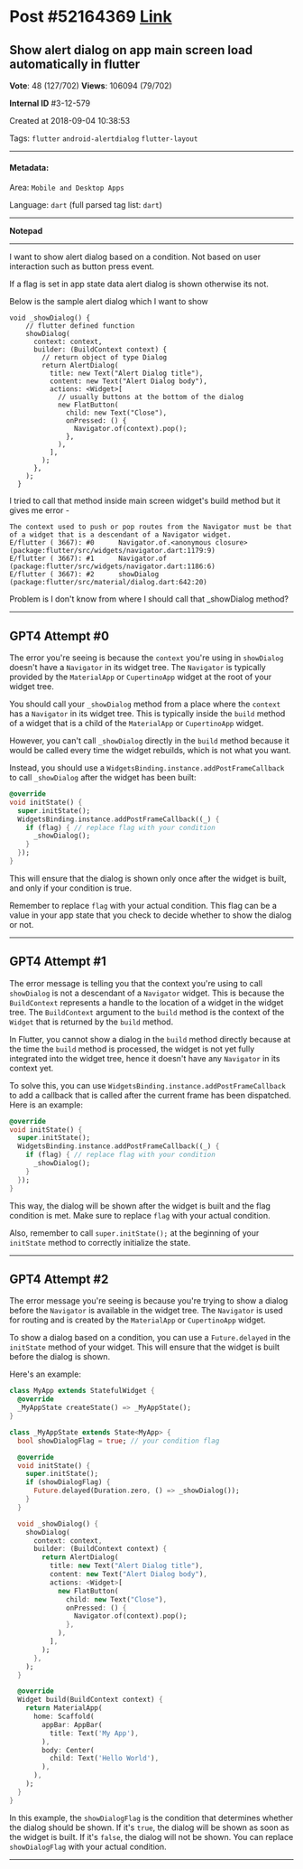 
# Post \#52164369 [Link](https://stackoverflow.com/questions/52164369/)

## Show alert dialog on app main screen load automatically in flutter

**Vote**: 48 (127/702) **Views**: 106094 (79/702) 

**Internal ID** \#3-12-579

Created at 2018-09-04 10:38:53

Tags: `flutter` `android-alertdialog` `flutter-layout`

----------

#### Metadata:

Area: `Mobile and Desktop Apps`

Language: `dart` (full parsed tag list: `dart`)

----------

**Notepad**


----------

I want to show alert dialog based on a condition. Not based on user interaction such as button press event.

If a flag is set in app state data alert dialog is shown otherwise its not.

Below is the sample alert dialog which I want to show

```
void _showDialog() {
    // flutter defined function
    showDialog(
      context: context,
      builder: (BuildContext context) {
        // return object of type Dialog
        return AlertDialog(
          title: new Text("Alert Dialog title"),
          content: new Text("Alert Dialog body"),
          actions: <Widget>[
            // usually buttons at the bottom of the dialog
            new FlatButton(
              child: new Text("Close"),
              onPressed: () {
                Navigator.of(context).pop();
              },
            ),
          ],
        );
      },
    );
  }
```


I tried to call that method inside main screen widget's build method but it gives me error -

```
The context used to push or pop routes from the Navigator must be that of a widget that is a descendant of a Navigator widget.
E/flutter ( 3667): #0      Navigator.of.<anonymous closure> (package:flutter/src/widgets/navigator.dart:1179:9)
E/flutter ( 3667): #1      Navigator.of (package:flutter/src/widgets/navigator.dart:1186:6)
E/flutter ( 3667): #2      showDialog (package:flutter/src/material/dialog.dart:642:20)
```


Problem is I don't know from where I should call that _showDialog method?


----------
        
## GPT4 Attempt \#0

The error you're seeing is because the `context` you're using in `showDialog` doesn't have a `Navigator` in its widget tree. The `Navigator` is typically provided by the `MaterialApp` or `CupertinoApp` widget at the root of your widget tree.

You should call your `_showDialog` method from a place where the `context` has a `Navigator` in its widget tree. This is typically inside the `build` method of a widget that is a child of the `MaterialApp` or `CupertinoApp` widget.

However, you can't call `_showDialog` directly in the `build` method because it would be called every time the widget rebuilds, which is not what you want.

Instead, you should use a `WidgetsBinding.instance.addPostFrameCallback` to call `_showDialog` after the widget has been built:

```dart
@override
void initState() {
  super.initState();
  WidgetsBinding.instance.addPostFrameCallback((_) {
    if (flag) { // replace flag with your condition
      _showDialog();
    }
  });
}
```

This will ensure that the dialog is shown only once after the widget is built, and only if your condition is true.

Remember to replace `flag` with your actual condition. This flag can be a value in your app state that you check to decide whether to show the dialog or not.

--------

## GPT4 Attempt \#1

The error message is telling you that the context you're using to call `showDialog` is not a descendant of a `Navigator` widget. This is because the `BuildContext` represents a handle to the location of a widget in the widget tree. The `BuildContext` argument to the `build` method is the context of the `Widget` that is returned by the `build` method.

In Flutter, you cannot show a dialog in the `build` method directly because at the time the `build` method is processed, the widget is not yet fully integrated into the widget tree, hence it doesn't have any `Navigator` in its context yet.

To solve this, you can use `WidgetsBinding.instance.addPostFrameCallback` to add a callback that is called after the current frame has been dispatched. Here is an example:

```dart
@override
void initState() {
  super.initState();
  WidgetsBinding.instance.addPostFrameCallback((_) {
    if (flag) { // replace flag with your condition
      _showDialog();
    }
  });
}
```

This way, the dialog will be shown after the widget is built and the flag condition is met. Make sure to replace `flag` with your actual condition.

Also, remember to call `super.initState();` at the beginning of your `initState` method to correctly initialize the state.

--------

## GPT4 Attempt \#2

The error message you're seeing is because you're trying to show a dialog before the `Navigator` is available in the widget tree. The `Navigator` is used for routing and is created by the `MaterialApp` or `CupertinoApp` widget.

To show a dialog based on a condition, you can use a `Future.delayed` in the `initState` method of your widget. This will ensure that the widget is built before the dialog is shown.

Here's an example:

```dart
class MyApp extends StatefulWidget {
  @override
  _MyAppState createState() => _MyAppState();
}

class _MyAppState extends State<MyApp> {
  bool showDialogFlag = true; // your condition flag

  @override
  void initState() {
    super.initState();
    if (showDialogFlag) {
      Future.delayed(Duration.zero, () => _showDialog());
    }
  }

  void _showDialog() {
    showDialog(
      context: context,
      builder: (BuildContext context) {
        return AlertDialog(
          title: new Text("Alert Dialog title"),
          content: new Text("Alert Dialog body"),
          actions: <Widget>[
            new FlatButton(
              child: new Text("Close"),
              onPressed: () {
                Navigator.of(context).pop();
              },
            ),
          ],
        );
      },
    );
  }

  @override
  Widget build(BuildContext context) {
    return MaterialApp(
      home: Scaffold(
        appBar: AppBar(
          title: Text('My App'),
        ),
        body: Center(
          child: Text('Hello World'),
        ),
      ),
    );
  }
}
```

In this example, the `showDialogFlag` is the condition that determines whether the dialog should be shown. If it's `true`, the dialog will be shown as soon as the widget is built. If it's `false`, the dialog will not be shown. You can replace `showDialogFlag` with your actual condition.

--------
